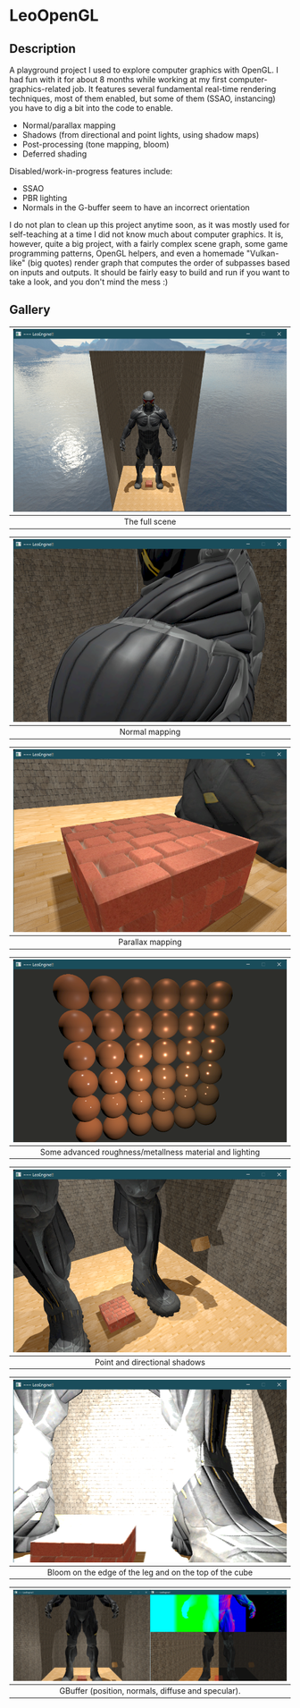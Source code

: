 LeoOpenGL
=========

Description
-----------

A playground project I used to explore computer graphics with OpenGL. I had fun with it for about 8 months while working at my first computer-graphics-related job.
It features several fundamental real-time rendering techniques, most of them enabled, but some of them (SSAO, instancing) you have to dig a bit into the code to enable.
* Normal/parallax mapping
* Shadows (from directional and point lights, using shadow maps)
* Post-processing (tone mapping, bloom)
* Deferred shading

Disabled/work-in-progress features include:
* SSAO
* PBR lighting
* Normals in the G-buffer seem to have an incorrect orientation

I do not plan to clean up this project anytime soon, as it was mostly used for self-teaching at a time I did not know much about computer graphics. It is, however, quite a big project, with a fairly complex scene graph, some game programming patterns, OpenGL helpers, and even a homemade "Vulkan-like" (big quotes) render graph that computes the order of subpasses based on inputs and outputs.  It should be fairly easy to build and run if you want to take a look, and you don't mind the mess :)

Gallery
-------

| ![Scene](media/CubeMapScene.png "The full scene") |
| :-----------------------------------------------: |
|                  The full scene                   |

| ![Normal mapping](media/NormalMapping.png "Normal mapping") |
| :---------------------------------------------------------: |
|                       Normal mapping                        |

| ![Parallax mapping](media/ParallaxMapping.png "Parallax mapping") |
| :---------------------------------------------------------------: |
|                         Parallax mapping                          |

| ![PBR](media/PBRLighting.png "Some advanced roughness/metallness material and lighting") |
| :--------------------------------------------------------------------------------------: |
|                 Some advanced roughness/metallness material and lighting                 |

| ![Shadows](media/PointAndDirectionalLights.png "Point and directional shadows") |
| :-----------------------------------------------------------------------------: |
|                          Point and directional shadows                          |

| ![Bloom](media/Bloom.png "Bloom on the edge of the leg and on the top of the cube") |
| :---------------------------------------------------------------------------------: |
|               Bloom on the edge of the leg and on the top of the cube               |

|      ![GBuffer](media/GBuffer.png "GBuffer")       |
| :------------------------------------------------: |
| GBuffer (position, normals, diffuse and specular). |




